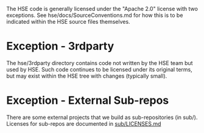 The HSE code is generally licensed under the "Apache 2.0" license with two
exceptions. See hse/docs/SourceConventions.md for how this is to be indicated
within the HSE source files themselves.

# Exception - 3rdparty

The hse/3rdparty directory contains code not written by the HSE team but used by
HSE. Such code continues to be licensed under its original terms, but may exist
within the HSE tree with changes (typically small).

# Exception - External Sub-repos

There are some external projects that we build as sub-repositories (in sub/).
Licenses for sub-repos are documented in [sub/LICENSES.md](sub/LICENSES.md)
